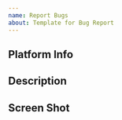 ```yaml
---
name: Report Bugs
about: Template for Bug Report
---
```

<!-- 
Before you report an issue, Please make sure you have read the docs: https://vdocs.vmr.us.kg/

在提issue之前，请确保您已经阅读了文档: https://vdocs.vmr.us.kg/zh-cn/
-->

## Platform Info
<!--for example, MacOS arm64 (平台信息)-->

## Description
<!-- Your description about what happend. (描述一下发生了什么)-->

## Screen Shot
<!-- Upload A Capture (上传bug相关的截图) -->
